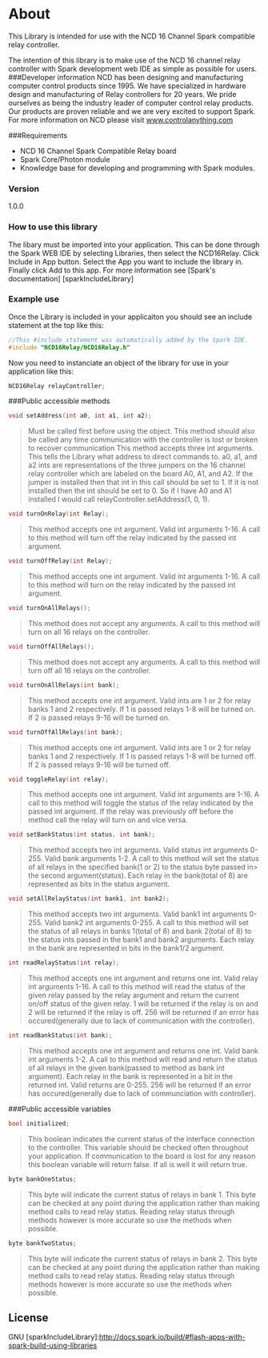 # About

This Library is intended for use with the NCD 16 Channel Spark compatible relay controller.

The intention of this library is to make use of the NCD 16 channel relay controller with Spark development web IDE as simple as possible for users.
###Developer information
NCD has been designing and manufacturing computer control products since 1995.  We have specialized in hardware design and manufacturing of Relay controllers for 20 years.  We pride ourselves as being the industry leader of computer control relay products.  Our products are proven reliable and we are very excited to support Spark.  For more information on NCD please visit www.controlanything.com 

###Requirements
- NCD 16 Channel Spark Compatible Relay board
- Spark Core/Photon module
- Knowledge base for developing and programming with Spark modules.

### Version
1.0.0

### How to use this library

The libary must be imported into your application.  This can be done through the Spark WEB IDE by selecting Libraries, then select the NCD16Relay.  Click Include in App button.  Select the App you want to include the library in.  Finally click Add to this app.  For more information see [Spark's documentation] [sparkIncludeLibrary] 

### Example use

Once the Library is included in your applicaiton you should see an include statement at the top like this:
```cpp
//This #include statement was automatically added by the Spark IDE.
#include "NCD16Relay/NCD16Relay.h"
```
Now you need to instanciate an object of the library for use in your application like this:
```cpp
NCD16Relay relayController;
```
###Public accessible methods
```cpp
void setAddress(int a0, int a1, int a2);
```
>Must be called first before using the object.  This method should also be called any time communication with
>the controller is lost or broken to recover communication  This method accepts three int arguments.  This
>tells the Library what address to direct commands to.  a0, a1, and a2 ints are representations of the three
>jumpers on the 16 channel relay controller which are labeled on the board A0, A1, and A2.  If the jumper is
>installed then that int in this call should be set to 1.  If it is not installed then the int should be set to 
>0.  So if I have A0 and A1 installed I would call relayController.setAddress(1, 0, 1).


```cpp
void turnOnRelay(int Relay);
```
>This method accepts one int argument.  Valid int arguments 1-16.  A call to this method will turn off the
>relay indicated by the passed int argument.


```cpp
void turnOffRelay(int Relay);
```
>This method accepts one int argument.  Valid int arguments 1-16.  A call to this method will turn on the relay
>indicated by the passed int argument.


```cpp
void turnOnAllRelays();
```
>This method does not accept any arguments.  A call to this method will turn on all 16 relays on the
>controller.


```cpp
void turnOffAllRelays();
```
>This method does not accept any arguments.  A call to this method will turn off all 16 relays on the
>controller.


```cpp
void turnOnAllRelays(int bank);
```
>This method accepts one int argument.  Valid ints are 1 or 2 for relay banks 1 and 2 respectively.  If 1 is
>passed relays 1-8 will be turned on.  If 2 is passed relays 9-16 will be turned on.


```cpp
void turnOffAllRelays(int bank);
```
>This method accepts one int argument.  Valid ints are 1 or 2 for relay banks 1 and 2 respectively.  If 1 is
>passed relays 1-8 will be turned off.  If 2 is passed relays 9-16 will be turned off.


```cpp
void toggleRelay(int relay);
```
>This method accepts one int argument.  Valid int arguments are 1-16.  A call to this method will toggle the
>status of the relay indicated by the passed int argument.  If the relay was previously off before the method
>call the relay will turn on and vice versa.


```cpp
void setBankStatus(int status, int bank);
```
>This method accepts two int arguments.  Valid status int arguments 0-255.  Valid bank arguments 1-2.  A call
>to this method will set the status of all relays in the specified bank(1 or 2) to the status byte passed in>
the second argument(status).  Each relay in the bank(total of 8) are represented as bits in the status
>argument.


```cpp
void setAllRelayStatus(int bank1, int bank2);
```
>This method accepts two int arguments.  Valid bank1 int arguments 0-255.  Valid bank2 int arguments 0-255.  A
>call to this method will set the status of all relays in banks 1(total of 8) and bank 2(total of 8) to the
>status ints passed in the bank1 and bank2 arguments.  Each relay in the bank are represented in bits in the
>bank1/2 argument.


```cpp
int readRelayStatus(int relay);
```
>This method accepts one int argument and returns one int.  Valid relay int arguments 1-16.  A call to this
>method will read the status of the given relay passed by the relay argument and return the current on/off
>status of the given relay.  1 will be returned if the relay is on and 2 will be returned if the relay is off. 
>256 will be returned if an error has occured(generally due to lack of communication with the controller).


```cpp
int readBankStatus(int bank);
```
>This method accepts one int argument and returns one int.  Valid bank int arguments 1-2.  A call to this
>method will read and return the status of all relays in the given bank(passed to method as bank int argument). 
>Each relay in the bank is represented in a bit in the returned int.  Valid returns are 0-255.  256 will be
>returned if an error has occured(generally due to lack of communciation with controller).


###Public accessible variables
```cpp
bool initialized;
```
>This boolean indicates the current status of the interface connection to the controller.  This variable should
>be checked often throughout your application.  If communication to the board is lost for any reason this
>boolean variable will return false.  If all is well it will return true.


```cpp
byte bankOneStatus;
```
>This byte will indicate the current status of relays in bank 1.  This byte can be checked at any point during
>the application rather than making method calls to read relay status.  Reading relay status through methods
>however is more accurate so use the methods when possible.


```cpp
byte bankTwoStatus;
```
>This byte will indicate the current status of relays in bank 2.  This byte can be checked at any point during
>the application rather than making method calls to read relay status.  Reading relay status through methods
>however is more accurate so use the methods when possible.


License
----

GNU
[sparkIncludeLibrary]:http://docs.spark.io/build/#flash-apps-with-spark-build-using-libraries
